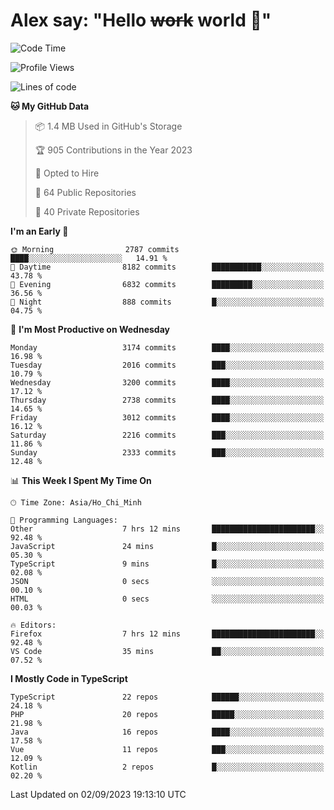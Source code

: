 # Alex say: "Hello ~~work~~ world 🐾"

<!--START_SECTION:waka-->
![Code Time](http://img.shields.io/badge/Code%20Time-910%20hrs%2038%20mins-blue)

![Profile Views](http://img.shields.io/badge/Profile%20Views-0-blue)

![Lines of code](https://img.shields.io/badge/From%20Hello%20World%20I%27ve%20Written-40.2%20million%20lines%20of%20code-blue)

**🐱 My GitHub Data** 

> 📦 1.4 MB Used in GitHub's Storage 
 > 
> 🏆 905 Contributions in the Year 2023
 > 
> 💼 Opted to Hire
 > 
> 📜 64 Public Repositories 
 > 
> 🔑 40 Private Repositories 
 > 
**I'm an Early 🐤** 

```text
🌞 Morning                2787 commits        ████░░░░░░░░░░░░░░░░░░░░░   14.91 % 
🌆 Daytime                8182 commits        ███████████░░░░░░░░░░░░░░   43.78 % 
🌃 Evening                6832 commits        █████████░░░░░░░░░░░░░░░░   36.56 % 
🌙 Night                  888 commits         █░░░░░░░░░░░░░░░░░░░░░░░░   04.75 % 
```
📅 **I'm Most Productive on Wednesday** 

```text
Monday                   3174 commits        ████░░░░░░░░░░░░░░░░░░░░░   16.98 % 
Tuesday                  2016 commits        ███░░░░░░░░░░░░░░░░░░░░░░   10.79 % 
Wednesday                3200 commits        ████░░░░░░░░░░░░░░░░░░░░░   17.12 % 
Thursday                 2738 commits        ████░░░░░░░░░░░░░░░░░░░░░   14.65 % 
Friday                   3012 commits        ████░░░░░░░░░░░░░░░░░░░░░   16.12 % 
Saturday                 2216 commits        ███░░░░░░░░░░░░░░░░░░░░░░   11.86 % 
Sunday                   2333 commits        ███░░░░░░░░░░░░░░░░░░░░░░   12.48 % 
```


📊 **This Week I Spent My Time On** 

```text
🕑︎ Time Zone: Asia/Ho_Chi_Minh

💬 Programming Languages: 
Other                    7 hrs 12 mins       ███████████████████████░░   92.48 % 
JavaScript               24 mins             █░░░░░░░░░░░░░░░░░░░░░░░░   05.30 % 
TypeScript               9 mins              █░░░░░░░░░░░░░░░░░░░░░░░░   02.08 % 
JSON                     0 secs              ░░░░░░░░░░░░░░░░░░░░░░░░░   00.10 % 
HTML                     0 secs              ░░░░░░░░░░░░░░░░░░░░░░░░░   00.03 % 

🔥 Editors: 
Firefox                  7 hrs 12 mins       ███████████████████████░░   92.48 % 
VS Code                  35 mins             ██░░░░░░░░░░░░░░░░░░░░░░░   07.52 % 
```

**I Mostly Code in TypeScript** 

```text
TypeScript               22 repos            ██████░░░░░░░░░░░░░░░░░░░   24.18 % 
PHP                      20 repos            █████░░░░░░░░░░░░░░░░░░░░   21.98 % 
Java                     16 repos            ████░░░░░░░░░░░░░░░░░░░░░   17.58 % 
Vue                      11 repos            ███░░░░░░░░░░░░░░░░░░░░░░   12.09 % 
Kotlin                   2 repos             █░░░░░░░░░░░░░░░░░░░░░░░░   02.20 % 
```




 Last Updated on 02/09/2023 19:13:10 UTC
<!--END_SECTION:waka-->
